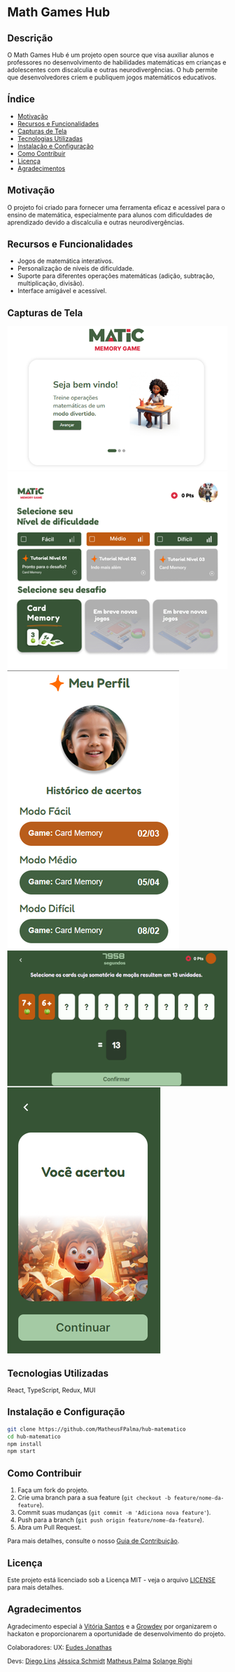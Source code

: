 
# Math Games Hub

## Descrição
O Math Games Hub é um projeto open source que visa auxiliar alunos e professores no desenvolvimento de habilidades matemáticas em crianças e adolescentes com discalculia e outras neurodivergências. O hub permite que desenvolvedores criem e publiquem jogos matemáticos educativos.

## Índice
- [Motivação](#motivação)
- [Recursos e Funcionalidades](#recursos-e-funcionalidades)
- [Capturas de Tela](#capturas-de-tela)
- [Tecnologias Utilizadas](#tecnologias-utilizadas)
- [Instalação e Configuração](#instalação-e-configuração)
- [Como Contribuir](#como-contribuir)
- [Licença](#licença)
- [Agradecimentos](#agradecimentos)

## Motivação
O projeto foi criado para fornecer uma ferramenta eficaz e acessível para o ensino de matemática, especialmente para alunos com dificuldades de aprendizado devido a discalculia e outras neurodivergências.

## Recursos e Funcionalidades
- Jogos de matemática interativos.
- Personalização de níveis de dificuldade.
- Suporte para diferentes operações matemáticas (adição, subtração, multiplicação, divisão).
- Interface amigável e acessível.

## Capturas de Tela
![Tela Inicial](./public/inicial.png)
![Lobby](./public/Lobby.jpg)
![Perfil](./public/Perfil.png)
![Memória](./public/PlayRoom.png)
![Acerto](./public/Acertou.png)

## Tecnologias Utilizadas
React, TypeScript, Redux, MUI

## Instalação e Configuração
```bash
git clone https://github.com/MatheusFPalma/hub-matematico
cd hub-matematico
npm install
npm start
```

## Como Contribuir
1. Faça um fork do projeto.
2. Crie uma branch para a sua feature (`git checkout -b feature/nome-da-feature`).
3. Commit suas mudanças (`git commit -m 'Adiciona nova feature'`).
4. Push para a branch (`git push origin feature/nome-da-feature`).
5. Abra um Pull Request.

Para mais detalhes, consulte o nosso [Guia de Contribuição](link-para-guia).

## Licença
Este projeto está licenciado sob a Licença MIT - veja o arquivo [LICENSE](./LICENSE) para mais detalhes.


## Agradecimentos

Agradecimento especial à [Vitória Santos](https://www.linkedin.com/in/vit%C3%B3ria-santos-23a6421bb/) e a [Growdev](https://www.linkedin.com/company/growdev/mycompany/) por organizarem o hackaton e proporcionarem a oportunidade de desenvolvimento do projeto.

Colaboradores: 
UX: 
[Eudes Jonathas](https://www.linkedin.com/in/eudesjonathas-designer/)

Devs:
[Diego Lins](https://www.linkedin.com/in/diegolins-fullstack/)
[Jéssica Schmidt](https://www.linkedin.com/in/jessicaschmidtgoncalves/)
[Matheus Palma](https://www.linkedin.com/in/matheusfpalma/)
[Solange Righi](https://www.linkedin.com/in/solange-righi/)
